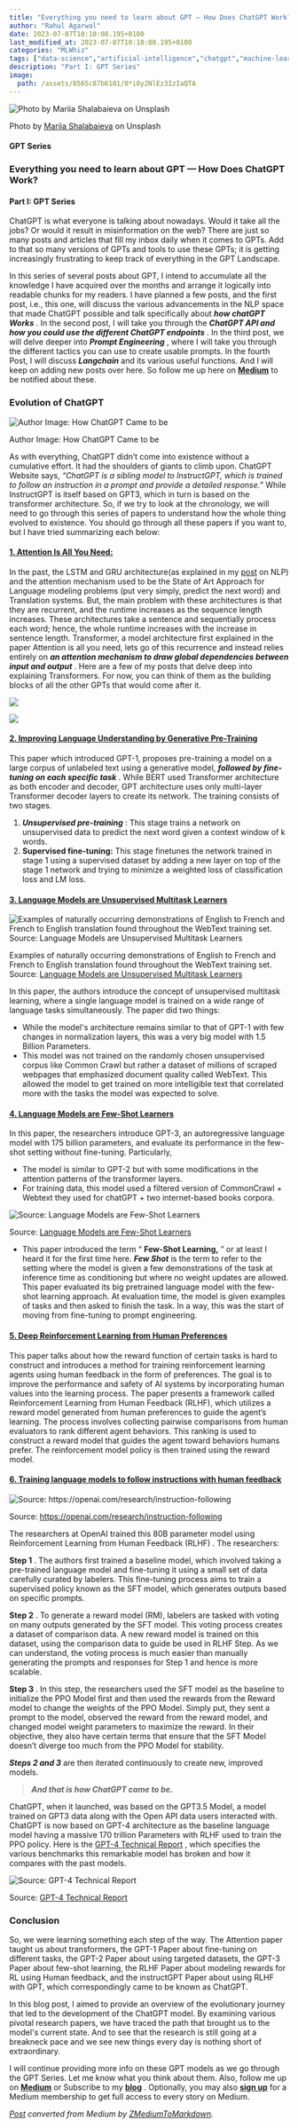 ```yaml
---
title: "Everything you need to learn about GPT — How Does ChatGPT Work?"
author: "Rahul Agarwal"
date: 2023-07-07T10:10:08.195+0100
last_modified_at: 2023-07-07T10:10:08.195+0100
categories: "MLWhiz"
tags: ["data-science","artificial-intelligence","chatgpt","machine-learning","programming"]
description: "Part I: GPT Series"
image:
  path: /assets/8565c87b6101/0*i0y2NlEz3IzIaQTA
---
```




![Photo by [Mariia Shalabaieva](https://unsplash.com/ja/@maria_shalabaieva?utm_source=medium&utm_medium=referral) on Unsplash](assets/8565c87b6101/0*i0y2NlEz3IzIaQTA)

Photo by [Mariia Shalabaieva](https://unsplash.com/ja/@maria_shalabaieva?utm_source=medium&utm_medium=referral) on Unsplash
#### GPT Series
### Everything you need to learn about GPT — How Does ChatGPT Work?
#### Part I: GPT Series

ChatGPT is what everyone is talking about nowadays\. Would it take all the jobs? Or would it result in misinformation on the web? There are just so many posts and articles that fill my inbox daily when it comes to GPTs\. Add to that so many versions of GPTs and tools to use these GPTs; it is getting increasingly frustrating to keep track of everything in the GPT Landscape\.

In this series of several posts about GPT, I intend to accumulate all the knowledge I have acquired over the months and arrange it logically into readable chunks for my readers\. I have planned a few posts, and the first post, i\.e\., this one, will discuss the various advancements in the NLP space that made ChatGPT possible and talk specifically about **_how chatGPT Works_** \. In the second post, I will take you through the **_ChatGPT API and how you could use the different ChatGPT endpoints_** \. In the third post, we will delve deeper into **_Prompt Engineering_** , where I will take you through the different tactics you can use to create usable prompts\. In the fourth Post, I will discuss **_Langchain_** and its various useful functions\. And I will keep on adding new posts over here\. So follow me up here on [**Medium**](https://mlwhiz.medium.com/) to be notified about these\.
### Evolution of ChatGPT


![Author Image: How ChatGPT Came to be](assets/8565c87b6101/1*huWymPGbq9WCV5utpoPIFg.png)

Author Image: How ChatGPT Came to be

As with everything, ChatGPT didn’t come into existence without a cumulative effort\. It had the shoulders of giants to climb upon\. ChatGPT Website says, _“ChatGPT is a sibling model to InstructGPT, which is trained to follow an instruction in a prompt and provide a detailed response\.”_ While InstructGPT is itself based on GPT3, which in turn is based on the transformer architecture\. So, if we try to look at the chronology, we will need to go through this series of papers to understand how the whole thing evolved to existence\. You should go through all these papers if you want to, but I have tried summarizing each below:
#### [**1\. Attention Is All You Need:**](https://arxiv.org/pdf/1706.03762.pdf)

In the past, the LSTM and GRU architecture\(as explained in my [post](https://towardsdatascience.com/nlp-learning-series-part-3-attention-cnn-and-what-not-for-text-classification-4313930ed566) on NLP\) and the attention mechanism used to be the State of Art Approach for Language modeling problems \(put very simply, predict the next word\) and Translation systems\. But, the main problem with these architectures is that they are recurrent, and the runtime increases as the sequence length increases\. These architectures take a sentence and sequentially process each word; hence, the whole runtime increases with the increase in sentence length\. Transformer, a model architecture first explained in the paper Attention is all you need, lets go of this recurrence and instead relies entirely on **_an attention mechanism to draw global dependencies between input and output_** \. Here are a few of my posts that delve deep into explaining Transformers\. For now, you can think of them as the building blocks of all the other GPTs that would come after it\.


[![](https://miro.medium.com/v2/resize:fit:1200/1*ug-MlPlFd6fhVrsdj1rDjw.jpeg)](https://towardsdatascience.com/understanding-transformers-the-data-science-way-e4670a4ee076)



[![](https://miro.medium.com/v2/resize:fit:1200/1*Sfu0EF2g-LdoAsmP4t_Q-Q.jpeg)](https://towardsdatascience.com/understanding-transformers-the-programming-way-f8ed22d112b2)

#### [2\. Improving Language Understanding by Generative Pre\-Training](https://cdn.openai.com/research-covers/language-unsupervised/language_understanding_paper.pdf)

This paper which introduced GPT\-1, proposes pre\-training a model on a large corpus of unlabeled text using a generative model, **_followed by fine\-tuning on each specific task_** \. While BERT used Transformer architecture as both encoder and decoder, GPT architecture uses only multi\-layer Transformer decoder layers to create its network\. The training consists of two stages\.
1. **_Unsupervised pre\-training_** : This stage trains a network on unsupervised data to predict the next word given a context window of k words\.
2. **Supervised fine\-tuning:** This stage finetunes the network trained in stage 1 using a supervised dataset by adding a new layer on top of the stage 1 network and trying to minimize a weighted loss of classification loss and LM loss\.

#### [3\. **Language Models are Unsupervised Multitask Learners**](https://d4mucfpksywv.cloudfront.net/better-language-models/language_models_are_unsupervised_multitask_learners.pdf)


![Examples of naturally occurring demonstrations of English to French and French to English translation found throughout the WebText training set\. Source: [Language Models are Unsupervised Multitask Learners](https://d4mucfpksywv.cloudfront.net/better-language-models/language_models_are_unsupervised_multitask_learners.pdf)](assets/8565c87b6101/1*HdscdbNQWn4aEpNuPG0E4Q.png)

Examples of naturally occurring demonstrations of English to French and French to English translation found throughout the WebText training set\. Source: [Language Models are Unsupervised Multitask Learners](https://d4mucfpksywv.cloudfront.net/better-language-models/language_models_are_unsupervised_multitask_learners.pdf)

In this paper, the authors introduce the concept of unsupervised multitask learning, where a single language model is trained on a wide range of language tasks simultaneously\. The paper did two things:
- While the model's architecture remains similar to that of GPT\-1 with few changes in normalization layers, this was a very big model with 1\.5 Billion Parameters\.
- This model was not trained on the randomly chosen unsupervised corpus like Common Crawl but rather a dataset of millions of scraped webpages that emphasized document quality called WebText\. This allowed the model to get trained on more intelligible text that correlated more with the tasks the model was expected to solve\.

#### [4\. **Language Models are Few\-Shot Learners**](https://arxiv.org/pdf/2005.14165.pdf)

In this paper, the researchers introduce GPT\-3, an autoregressive language model with 175 billion parameters, and evaluate its performance in the few\-shot setting without fine\-tuning\. Particularly,
- The model is similar to GPT\-2 but with some modifications in the attention patterns of the transformer layers\.
- For training data, this model used a filtered version of CommonCrawl \+ Webtext they used for chatGPT \+ two internet\-based books corpora\.



![Source: [Language Models are Few\-Shot Learners](https://arxiv.org/pdf/2005.14165.pdf)](assets/8565c87b6101/1*joMVvBgn0K7pqluidXbPhg.png)

Source: [Language Models are Few\-Shot Learners](https://arxiv.org/pdf/2005.14165.pdf)
- This paper introduced the term “ **Few\-Shot Learning,** ” or at least I heard it for the first time here\. **_Few Shot_** is the term to refer to the setting where the model is given a few demonstrations of the task at inference time as conditioning but where no weight updates are allowed\. This paper evaluated its big pretrained language model with the few\-shot learning approach\. At evaluation time, the model is given examples of tasks and then asked to finish the task\. In a way, this was the start of moving from fine\-tuning to prompt engineering\.

#### [5\. Deep Reinforcement Learning from Human Preferences](https://arxiv.org/pdf/1706.03741.pdf)

This paper talks about how the reward function of certain tasks is hard to construct and introduces a method for training reinforcement learning agents using human feedback in the form of preferences\. The goal is to improve the performance and safety of AI systems by incorporating human values into the learning process\. The paper presents a framework called Reinforcement Learning from Human Feedback \(RLHF\), which utilizes a reward model generated from human preferences to guide the agent’s learning\. The process involves collecting pairwise comparisons from human evaluators to rank different agent behaviors\. This ranking is used to construct a reward model that guides the agent toward behaviors humans prefer\. The reinforcement model policy is then trained using the reward model\.
#### [6\. Training language models to follow instructions with human feedback](https://arxiv.org/pdf/2203.02155.pdf)


![Source: [https://openai\.com/research/instruction\-following](https://openai.com/research/instruction-following)](assets/8565c87b6101/1*27sFm2tE81bqeb-nXfNOsw.png)

Source: [https://openai\.com/research/instruction\-following](https://openai.com/research/instruction-following)

The researchers at OpenAI trained this 80B parameter model using Reinforcement Learning from Human Feedback \(RLHF\) \. The researchers:

**Step 1** \. The authors first trained a baseline model, which involved taking a pre\-trained language model and fine\-tuning it using a small set of data carefully curated by labelers\. This fine\-tuning process aims to train a supervised policy known as the SFT model, which generates outputs based on specific prompts\.

**Step 2** \. To generate a reward model \(RM\), labelers are tasked with voting on many outputs generated by the SFT model\. This voting process creates a dataset of comparison data\. A new reward model is trained on this dataset, using the comparison data to guide be used in RLHF Step\. As we can understand, the voting process is much easier than manually generating the prompts and responses for Step 1 and hence is more scalable\.

**Step 3** \. In this step, the researchers used the SFT model as the baseline to initialize the PPO Model first and then used the rewards from the Reward model to change the weights of the PPO Model\. Simply put, they sent a prompt to the model, observed the reward from the reward model, and changed model weight parameters to maximize the reward\. In their objective, they also have certain terms that ensure that the SFT Model doesn’t diverge too much from the PPO Model for stability\.

**_Steps 2 and 3_** are then iterated continuously to create new, improved models\.


> **_And that is how ChatGPT came to be\._** 




ChatGPT, when it launched, was based on the GPT3\.5 Model, a model trained on GPT3 data along with the Open API data users interacted with\. ChatGPT is now based on GPT\-4 architecture as the baseline language model having a massive 170 trillion Parameters with RLHF used to train the PPO policy\. Here is the [GPT\-4 Technical Report](https://arxiv.org/pdf/2303.08774.pdf) , which specifies the various benchmarks this remarkable model has broken and how it compares with the past models\.


![Source: [GPT\-4 Technical Report](https://arxiv.org/pdf/2303.08774.pdf)](assets/8565c87b6101/1*tzBNEGV3HYL_Q-8JKXyAGw.png)

Source: [GPT\-4 Technical Report](https://arxiv.org/pdf/2303.08774.pdf)
### Conclusion

So, we were learning something each step of the way\. The Attention paper taught us about transformers, the GPT\-1 Paper about fine\-tuning on different tasks, the GPT\-2 Paper about using targeted datasets, the GPT\-3 Paper about few\-shot learning, the RLHF Paper about modeling rewards for RL using Human feedback, and the instructGPT Paper about using RLHF with GPT, which correspondingly came to be known as ChatGPT\.

In this blog post, I aimed to provide an overview of the evolutionary journey that led to the development of the ChatGPT model\. By examining various pivotal research papers, we have traced the path that brought us to the model's current state\. And to see that the research is still going at a breakneck pace and we see new things every day is nothing short of extraordinary\.

I will continue providing more info on these GPT models as we go through the GPT Series\. Let me know what you think about them\. Also, follow me up on [**Medium**](https://mlwhiz.medium.com/) or Subscribe to my [**blog**](https://mlwhiz.ck.page/a9b8bda70c) \. Optionally, you may also [**sign up**](https://medium.com/@mlwhiz/membership) for a Medium membership to get full access to every story on Medium\.



_[Post](https://mlwhiz.medium.com/everything-you-need-to-learn-about-gpt-how-does-chatgpt-work-8565c87b6101) converted from Medium by [ZMediumToMarkdown](https://github.com/ZhgChgLi/ZMediumToMarkdown)._
